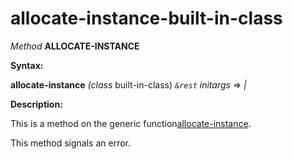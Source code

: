 allocate-instance-built-in-class
================================

*Method* **ALLOCATE-INSTANCE**

**Syntax:**

**allocate-instance** *(class* built-in-class) *`&rest`* *initargs* => *|*

**Description:**

This is a method on the generic function[allocate-instance](allocate-instance.md).

This method signals an error.
